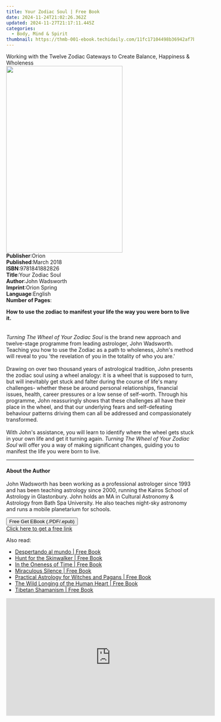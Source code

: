 ```yaml
---
title: Your Zodiac Soul | Free Book
date: 2024-11-24T21:02:26.362Z
updated: 2024-11-27T21:17:11.445Z
categories:
  - Body, Mind & Spirit
thumbnail: https://thmb-001-ebook.techidaily.com/11fc17104498b36942af7b3888041654cdd5490dbfcc7a6d90daf0b87aed6e8a.jpg
---
```

<main id="book-container">
  <div class="flex flex-col">
    <div class="book-brief flex-1 py-6 px-4 sm:p-6 md:py-10 md:px-8">
      <!-- brief-->
      <div class="book-brief-main">
        Working with the Twelve Zodiac Gateways to Create Balance, Happiness &
        Wholeness
      </div>
    </div>
    <div
      class="book-meta-info flex-1 grid gap-4 col-start-1 col-end-3 row-start-1 sm:mb-6 sm:grid-cols-4 lg:gap-6 lg:col-start-2 lg:row-end-6 lg:row-span-6 lg:mb-0"
    >
      <div
        class="book-meta-info-left place-content-center mt-4 p-4 text-sm leading-6 col-start-2 col-span-2 dark:text-slate-400"
      >
        <img
          class="w-full h-500 object-cover rounded-lg sm:h-255 sm:col-span-2 lg:col-span-full"
          src="https://img-001-ebook.techidaily.com/eb9452ff21237d0537cce35c6f94cdcbc179a90ab9b0ee318d117fd4b9d9126c.jpg"
          alt=""
          width="312"
          height="500"
        />
      </div>
      <div
        class="book-meta-info-right mt-2 col-start-1 row-start-2 col-span-3 self-center"
      >
        <!-- meta data  -->
        <div class="flex flex-col px-4 md:px-8">
          <div class="flex-1">
            <strong>Publisher</strong>:<span class="px-2">Orion</span>
          </div>
          <div class="flex-1">
            <strong>Published</strong>:<span class="px-2">March 2018</span>
          </div>
          <div class="flex-1">
            <strong>ISBN</strong>:<span class="px-2">9781841882826</span>
          </div>
          <div class="flex-1">
            <strong>Title</strong>:<span class="px-2">Your Zodiac Soul</span>
          </div>
          <div class="flex-1">
            <strong>Author</strong>:<span class="px-2">John Wadsworth</span>
          </div>
          <div class="flex-1">
            <strong>Imprint</strong>:<span class="px-2">Orion Spring</span>
          </div>
          <div class="flex-1">
            <strong>Language</strong>:<span class="px-2">English</span>
          </div>
          <div class="flex-1">
            <strong>Number of Pages</strong>:<span class="px-2"></span>
          </div>
        </div>
      </div>
    </div>
    <div class="book-description flex-1 py-6 px-4 sm:p-6 md:py-10 md:px-8">
      <div class="book-description-main">
        <div accordion-content="" id="description">
          <p>
            <b
              >How to use the zodiac to manifest your life the way you were born
              to live it.</b
            ><br /><br /><br /><i>Turning The Wheel of Your Zodiac Soul </i>is
            the brand new approach and twelve-stage programme from leading
            astrologer, John Wadsworth. Teaching you how to use the Zodiac as a
            path to wholeness, John's method will reveal to you 'the revelation
            of you in the totality of who you are.'<br /><br />Drawing on over
            two thousand years of astrological tradition, John presents the
            zodiac soul using a wheel analogy: it is a wheel that is supposed to
            turn, but will inevitably get stuck and falter during the course of
            life's many challenges- whether these be around personal
            relationships, financial issues, health, career pressures or a low
            sense of self-worth. Through his programme, John reassuringly shows
            that these challenges all have their place in the wheel, and that
            our underlying fears and self-defeating behaviour patterns driving
            them can all be addressed and compassionately transformed.
            <br /><br />With John's assistance, you will learn to identify where
            the wheel gets stuck in your own life and get it turning again.
            <i>Turning The Wheel of Your Zodiac Soul </i>will offer you a way of
            making significant changes, guiding you to manifest the life you
            were born to live.
          </p>
        </div>
        <div class="accordion-fader"></div>
      </div>
    </div>
    <div class="book-excerpts flex-1 py-6 px-4 sm:p-6 md:py-10 md:px-8">
      <!-- excerpts-->
      <div class="book-excerpts-main">
        <hr />
        <h4 class="placeholder placeholder-heading">
          <span>About the Author</span>
        </h4>
        <p>
          John Wadsworth has been working as a professional astrologer since
          1993 and has been teaching astrology since 2000, running the Kairos
          School of Astrology in Glastonbury. John holds an MA in Cultural
          Astronomy &amp; Astrology from Bath Spa University. He also teaches
          night-sky astronomy and runs a mobile planetarium for schools.
        </p>
      </div>
    </div>
    <div
      class="book-about-author flex-1 py-6 px-4 sm:p-6 md:py-10 md:px-8"
    ></div>
    <div class="book-free-get flex-1 py-6 px-4 sm:p-6 md:py-10 md:px-8">
      <button
        id="btn-free-get"
        class="bg-blue-500 hover:bg-blue-700 text-white font-bold py-2 px-4 rounded"
      >
        Free Get EBook (.PDF/.epub)
      </button>
      <div id="countdown-display" class="px-2 text-lg mt-2"></div>
      <a
        id="free-link"
        class="hidden bg-blue-500 hover:bg-blue-700 text-white font-bold py-2 px-4 rounded"
        href="https://www.ebooks.com/en-us/book/95931169/your-zodiac-soul/john-wadsworth/"
        target="_blank"
        >Click here to get a free link</a
      >
    </div>
    <script>
      let countdownTime = 0;
      let countdownInterval = null;
      document
        .getElementById('btn-free-get')
        .addEventListener('click', startCountdown);
      function startCountdown() {
        countdownTime = new Date().getTime() + 60000 * 3;
        countdownInterval = setInterval(updateCountdown, 1000);
        document.getElementById('btn-free-get').disabled = true;
        document
          .getElementById('btn-free-get')
          .classList.add('bg-gray-500', 'cursor-not-allowed');
      }
      function updateCountdown() {
        let currentTime = new Date().getTime();
        let timeLeft = countdownTime - currentTime;
        let secondsLeft = Math.floor(timeLeft / 1000);
        document.getElementById('countdown-display').innerHTML =
          `Remaining time: ${secondsLeft} seconds.`;
        if (secondsLeft <= 0) {
          clearInterval(countdownInterval);
          document.getElementById('btn-free-get').classList.add('hidden');
          document.getElementById('free-link').classList.remove('hidden');
          document.getElementById('countdown-display').innerHTML = '';
        }
      }
    </script>
  </div>
</main>

<ins class="adsbygoogle"
      style="display:block"
      data-ad-client="ca-pub-7571918770474297"
      data-ad-slot="8358498916"
      data-ad-format="auto"
      data-full-width-responsive="true"></ins>
    

<span class="atpl-alsoreadstyle">Also read:</span>
<div><ul>
<li><a href="https://novels-ebooks.techidaily.com/2463351-9781941394052-despertando-al-mundo/"><u>Despertando al mundo | Free Book</u></a></li>
<li><a href="https://novels-ebooks.techidaily.com/243641-9781416526933-hunt-for-the-skinwalker/"><u>Hunt for the Skinwalker | Free Book</u></a></li>
<li><a href="https://novels-ebooks.techidaily.com/2467575-9781936012770-in-the-oneness-of-time/"><u>In the Oneness of Time | Free Book</u></a></li>
<li><a href="https://novels-ebooks.techidaily.com/2421009-9780698198579-miraculous-silence/"><u>Miraculous Silence | Free Book</u></a></li>
<li><a href="https://novels-ebooks.techidaily.com/2467622-9781609259808-practical-astrology-for-witches-and-pagans/"><u>Practical Astrology for Witches and Pagans | Free Book</u></a></li>
<li><a href="https://novels-ebooks.techidaily.com/2419693-9780761866961-the-wild-longing-of-the-human-heart/"><u>The Wild Longing of the Human Heart | Free Book</u></a></li>
<li><a href="https://novels-ebooks.techidaily.com/2463274-9781623170318-tibetan-shamanism/"><u>Tibetan Shamanism | Free Book</u></a></li>
</ul></div>

<!-- affiliate ads begin -->
<iframe width="560" height="315" src="https://www.youtube.com/embed/hXIq2G0nShk?si=5Z4Fwv7ZB6oKWsdd&autoplay=1" title="YouTube video player" frameborder="0" allow="accelerometer; autoplay; clipboard-write; encrypted-media; gyroscope; picture-in-picture; web-share" referrerpolicy="strict-origin-when-cross-origin" allowfullscreen></iframe>
<!-- affiliate ads end -->

